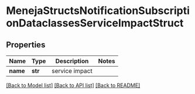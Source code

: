 # MenejaStructsNotificationSubscriptionDataclassesServiceImpactStruct

## Properties
Name | Type | Description | Notes
------------ | ------------- | ------------- | -------------
**name** | **str** | service impact | 

[[Back to Model list]](../README.md#documentation-for-models) [[Back to API list]](../README.md#documentation-for-api-endpoints) [[Back to README]](../README.md)


